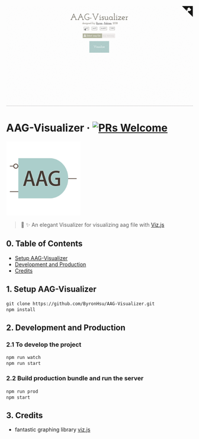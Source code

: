 <img src="./assets/demo_new.gif" width="1000"/>

# AAG-Visualizer &middot; [![PRs Welcome](https://img.shields.io/badge/PRs-welcome-brightgreen.svg?style=flat-square)](http://makeapullrequest.com)
<img src="./assets/logo.png" width="200" height="200" />

> 🎉 ✨ An elegant Visualizer for visualizing aag file with [Viz.js](https://github.com/mdaines/viz.js)


## 0. Table of Contents  
- [Setup AAG-Visualizer](#1-setup-boilerplate)
- [Development and Production](#2-development-and-production)
- [Credits](#3-Credits)
 
## 1. Setup AAG-Visualizer
```
git clone https://github.com/ByronHsu/AAG-Visualizer.git
npm install
```

## 2. Development and Production

### 2.1 To develop the project

```
npm run watch
npm run start
```

### 2.2 Build production bundle and run the server

```
npm run prod
npm start
```

## 3. Credits
- fantastic graphing library [viz.js](https://github.com/mdaines/viz.js)
